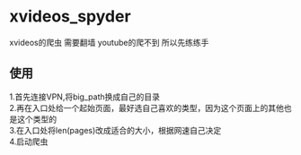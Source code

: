 # xvideos_spyder
xvideos的爬虫 需要翻墙 youtube的爬不到 所以先练练手

## 使用
1.首先连接VPN,将big_path换成自己的目录<br>
2.再在入口处给一个起始页面，最好选自己喜欢的类型，因为这个页面上的其他也是这个类型的<br>
3.在入口处将len(pages)改成适合的大小，根据网速自己决定<br>
4.启动爬虫
